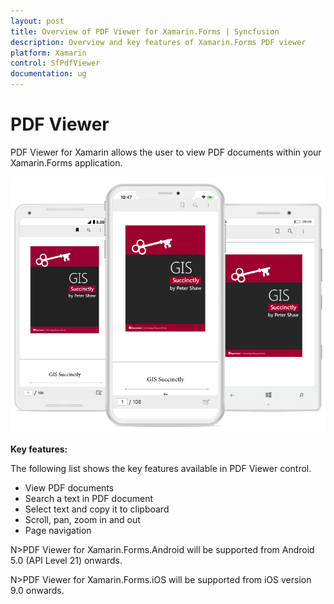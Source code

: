 ```yaml
---
layout: post
title: Overview of PDF Viewer for Xamarin.Forms | Syncfusion
description: Overview and key features of Xamarin.Forms PDF viewer
platform: Xamarin
control: SfPdfViewer
documentation: ug
---
```


# PDF Viewer 

PDF Viewer for Xamarin allows the user to view PDF documents within your Xamarin.Forms application. 

![SfPdfViewer](pdfviewer_images/pdfviewer.png)

**Key features:**

The following list shows the key features available in PDF Viewer control.

* View PDF documents
* Search a text in PDF document
* Select text and copy it to clipboard
* Scroll, pan, zoom in and out
* Page navigation 

N>PDF Viewer for Xamarin.Forms.Android will be supported from Android 5.0 (API Level 21) onwards.

N>PDF Viewer for Xamarin.Forms.iOS will be supported from iOS version 9.0 onwards.